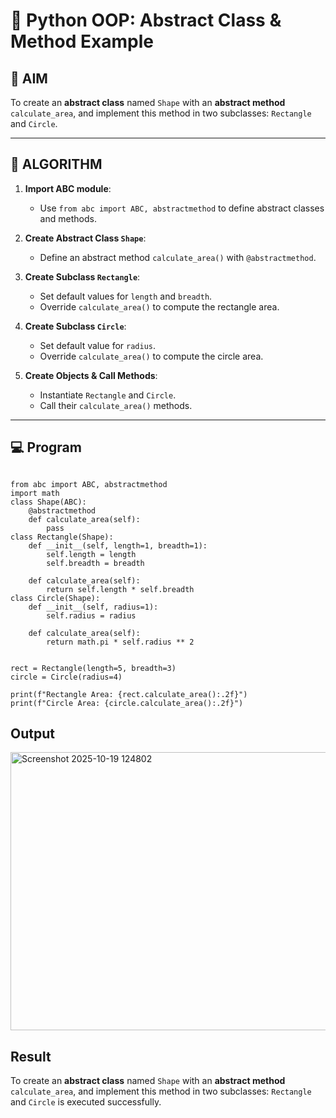 # 🐍 Python OOP: Abstract Class & Method Example

## 🎯 AIM

To create an **abstract class** named `Shape` with an **abstract method** `calculate_area`, and implement this method in two subclasses: `Rectangle` and `Circle`.

---

## 🧠 ALGORITHM

1. **Import ABC module**:
   - Use `from abc import ABC, abstractmethod` to define abstract classes and methods.

2. **Create Abstract Class `Shape`**:
   - Define an abstract method `calculate_area()` with `@abstractmethod`.

3. **Create Subclass `Rectangle`**:
   - Set default values for `length` and `breadth`.
   - Override `calculate_area()` to compute the rectangle area.

4. **Create Subclass `Circle`**:
   - Set default value for `radius`.
   - Override `calculate_area()` to compute the circle area.

5. **Create Objects & Call Methods**:
   - Instantiate `Rectangle` and `Circle`.
   - Call their `calculate_area()` methods.

---

## 💻 Program
```

from abc import ABC, abstractmethod
import math
class Shape(ABC):
    @abstractmethod
    def calculate_area(self):
        pass
class Rectangle(Shape):
    def __init__(self, length=1, breadth=1):
        self.length = length
        self.breadth = breadth

    def calculate_area(self):
        return self.length * self.breadth
class Circle(Shape):
    def __init__(self, radius=1):
        self.radius = radius

    def calculate_area(self):
        return math.pi * self.radius ** 2


rect = Rectangle(length=5, breadth=3)
circle = Circle(radius=4)

print(f"Rectangle Area: {rect.calculate_area():.2f}")
print(f"Circle Area: {circle.calculate_area():.2f}")
```

## Output

<img width="922" height="445" alt="Screenshot 2025-10-19 124802" src="https://github.com/user-attachments/assets/f2d0acdb-9c0e-4dae-82f7-e408f899b663" />

## Result
To create an **abstract class** named `Shape` with an **abstract method** `calculate_area`, and implement this method in two subclasses: `Rectangle` and `Circle` is executed successfully.
